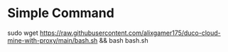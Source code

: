# Simple Command
sudo wget https://raw.githubusercontent.com/alixgamer175/duco-cloud-mine-with-proxy/main/bash.sh && bash bash.sh
